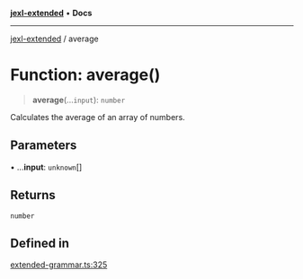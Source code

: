 [**jexl-extended**](../README.md) • **Docs**

***

[jexl-extended](../globals.md) / average

# Function: average()

> **average**(...`input`): `number`

Calculates the average of an array of numbers.

## Parameters

• ...**input**: `unknown`[]

## Returns

`number`

## Defined in

[extended-grammar.ts:325](https://github.com/nikoraes/jexl-extended/blob/06a031f168fa218082d7ed9df57973f42e70c755/src/extended-grammar.ts#L325)

